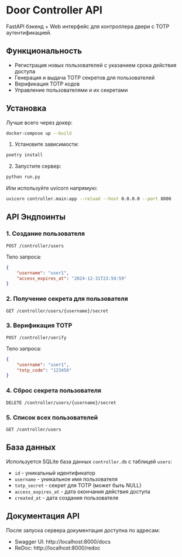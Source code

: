 # Door Controller API

FastAPI бэкенд + Web интерфейс для контроллера двери с TOTP аутентификацией.

## Функциональность

- Регистрация новых пользователей с указанием срока действия доступа
- Генерация и выдача TOTP секретов для пользователей
- Верификация TOTP кодов
- Управление пользователями и их секретами

## Установка

Лучше всего через докер:
```bash
docker-compose up --build
```

1. Установите зависимости:
```bash
poetry install
```

2. Запустите сервер:
```bash
python run.py
```

Или используйте uvicorn напрямую:
```bash
uvicorn controller.main:app --reload --host 0.0.0.0 --port 8000
```

## API Эндпоинты

### 1. Создание пользователя
```
POST /controller/users
```
Тело запроса:
```json
{
    "username": "user1",
    "access_expires_at": "2024-12-31T23:59:59"
}
```

### 2. Получение секрета для пользователя
```
GET /controller/users/{username}/secret
```

### 3. Верификация TOTP
```
POST /controller/verify
```
Тело запроса:
```json
{
    "username": "user1",
    "totp_code": "123456"
}
```

### 4. Сброс секрета пользователя
```
DELETE /controller/users/{username}/secret
```

### 5. Список всех пользователей
```
GET /controller/users
```

## База данных

Используется SQLite база данных `controller.db` с таблицей `users`:
- `id` - уникальный идентификатор
- `username` - уникальное имя пользователя
- `totp_secret` - секрет для TOTP (может быть NULL)
- `access_expires_at` - дата окончания действия доступа
- `created_at` - дата создания пользователя

## Документация API

После запуска сервера документация доступна по адресам:
- Swagger UI: http://localhost:8000/docs
- ReDoc: http://localhost:8000/redoc
